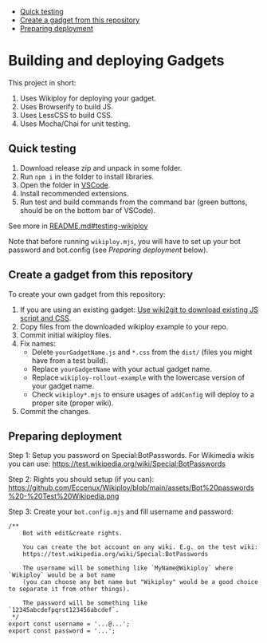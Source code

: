 <!-- TOC -->

- [Quick testing](#quick-testing)
- [Create a gadget from this repository](#create-a-gadget-from-this-repository)
- [Preparing deployment](#preparing-deployment)

<!-- /TOC -->

# Building and deploying Gadgets

This project in short:

1. Uses Wikiploy for deploying your gadget.
2. Uses Browserify to build JS.
3. Uses LessCSS to build CSS.
4. Uses Mocha/Chai for unit testing.

## Quick testing

1. Download release zip and unpack in some folder.
2. Run `npm i` in the folder to install libraries.
3. Open the folder in [VSCode](https://code.visualstudio.com/).
4. Install recommended extensions.
5. Run test and build commands from the command bar (green buttons, should be on the bottom bar of VSCode).

See more in [README.md#testing-wikiploy](https://github.com/Eccenux/wikiploy-rollout-example/blob/main/README.md#testing-wikiploy)

Note that before running `wikiploy.mjs`, you will have to set up your bot password and bot.config (see *Preparing deployment* below).

## Create a gadget from this repository

To create your own gadget from this repository:

1. If you are using an existing gadget: [Use wiki2git to download existing JS script and CSS](https://github.com/Eccenux/Wikiploy/blob/main/README.building%20your%20project.md#appendix-wiki2git).
2. Copy files from the downloaded wikiploy example to your repo.
3. Commit initial wikiploy files.
4. Fix names:
   - Delete `yourGadgetName.js` and `*.css` from the `dist/` (files you might have from a test build).
   - Replace `yourGadgetName` with your actual gadget name.
   - Replace `wikiploy-rollout-example` with the lowercase version of your gadget name.
   - Check `wikiploy*.mjs` to ensure usages of `addConfig` will deploy to a proper site (proper wiki).
5. Commit the changes.

## Preparing deployment

Step 1: Setup you password on Special:BotPasswords. For Wikimedia wikis you can use:
https://test.wikipedia.org/wiki/Special:BotPasswords

Step 2: Rights you should setup (if you can):
https://github.com/Eccenux/Wikiploy/blob/main/assets/Bot%20passwords%20-%20Test%20Wikipedia.png

Step 3: Create your `bot.config.mjs` and fill username and password:
```
/**
	Bot with edit&create rights.
	
	You can create the bot account on any wiki. E.g. on the test wiki:
	https://test.wikipedia.org/wiki/Special:BotPasswords

	The username will be something like `MyName@Wikiploy` where `Wikiploy` would be a bot name
	(you can choose any bot name but "Wikiploy" would be a good choice to separate it from other things).
	
	The password will be something like `12345abcdefpqrst123456abcdef`.
 */
export const username = '...@...';
export const password = '...';
```
